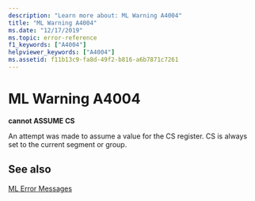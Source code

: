 ```yaml
---
description: "Learn more about: ML Warning A4004"
title: "ML Warning A4004"
ms.date: "12/17/2019"
ms.topic: error-reference
f1_keywords: ["A4004"]
helpviewer_keywords: ["A4004"]
ms.assetid: f11b13c9-fa8d-49f2-b816-a6b7871c7261
---
```

# ML Warning A4004

**cannot ASSUME CS**

An attempt was made to assume a value for the CS register. CS is always set to the current segment or group.

## See also

[ML Error Messages](ml-error-messages.md)
